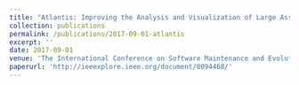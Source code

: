```yaml
---
title: "Atlantis: Improving the Analysis and Visualization of Large Assembly Execution Traces"
collection: publications
permalink: /publications/2017-09-01-atlantis
excerpt: ''
date: 2017-09-01
venue: 'The International Conference on Software Maintenance and Evolution (ICSME)'
paperurl: 'http://ieeexplore.ieee.org/document/8094468/'
---
```




